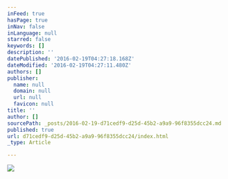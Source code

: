 ```yaml
---
inFeed: true
hasPage: true
inNav: false
inLanguage: null
starred: false
keywords: []
description: ''
datePublished: '2016-02-19T04:27:18.168Z'
dateModified: '2016-02-19T04:27:11.480Z'
authors: []
publisher:
  name: null
  domain: null
  url: null
  favicon: null
title: ''
author: []
sourcePath: _posts/2016-02-19-d71cedf9-d25d-45b2-a9a9-96f8355dcc24.md
published: true
url: d71cedf9-d25d-45b2-a9a9-96f8355dcc24/index.html
_type: Article

---
```

![](https://the-grid-user-content.s3-us-west-2.amazonaws.com/2a287da2-3171-43e7-8165-df7203ea4f59.jpg)